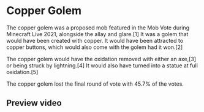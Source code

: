 # Copper Golem
The copper golem was a proposed mob featured in the Mob Vote during Minecraft Live 2021, alongside the allay and glare.[1] It was a golem that would have been created with copper. It would have been attracted to copper buttons, which would also come with the golem had it won.[2]

The copper golem would have the oxidation removed with either an axe,[3] or being struck by lightning.[4] It would also have turned into a statue at full oxidation.[5]

The copper golem lost the final round of vote with 45.7% of the votes.

## Preview video




